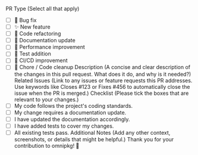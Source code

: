 PR Type
(Select all that apply)
 * [ ] 🐛 Bug fix
 * [ ] ✨ New feature
 * [ ] 🔨 Code refactoring
 * [ ] 📝 Documentation update
 * [ ] 🚀 Performance improvement
 * [ ] 🧪 Test addition
 * [ ] 🤖 CI/CD improvement
 * [ ] 🧹 Chore / Code cleanup
Description
(A concise and clear description of the changes in this pull request. What does it do, and why is it needed?)
Related Issues
(Link to any issues or feature requests this PR addresses. Use keywords like Closes #123 or Fixes #456 to automatically close the issue when the PR is merged.)
Checklist
(Please tick the boxes that are relevant to your changes.)
 * [ ] My code follows the project's coding standards.
 * [ ] My change requires a documentation update.
 * [ ] I have updated the documentation accordingly.
 * [ ] I have added tests to cover my changes.
 * [ ] All existing tests pass.
Additional Notes
(Add any other context, screenshots, or details that might be helpful.)
Thank you for your contribution to omnipkg! 🚀
